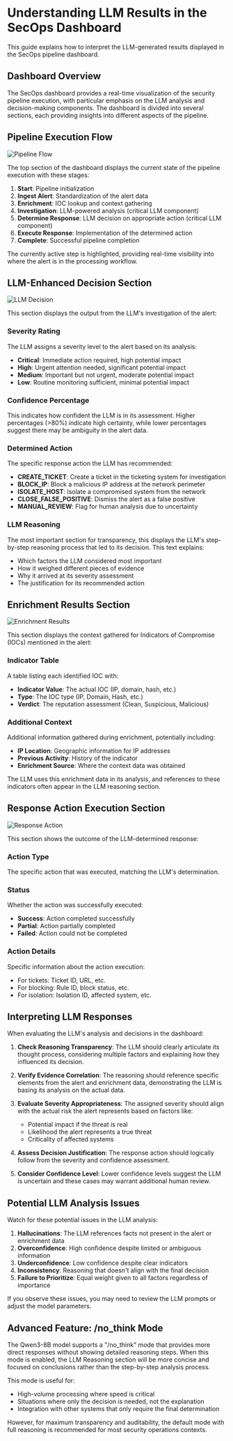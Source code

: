 # Understanding LLM Results in the SecOps Dashboard

This guide explains how to interpret the LLM-generated results displayed in the SecOps pipeline dashboard.

## Dashboard Overview

The SecOps dashboard provides a real-time visualization of the security pipeline execution, with particular emphasis on the LLM analysis and decision-making components. The dashboard is divided into several sections, each providing insights into different aspects of the pipeline.

## Pipeline Execution Flow

![Pipeline Flow](./demo_materials/images/pipeline_flow.png)

The top section of the dashboard displays the current state of the pipeline execution with these stages:

1. **Start**: Pipeline initialization
2. **Ingest Alert**: Standardization of the alert data
3. **Enrichment**: IOC lookup and context gathering
4. **Investigation**: LLM-powered analysis (critical LLM component)
5. **Determine Response**: LLM decision on appropriate action (critical LLM component)
6. **Execute Response**: Implementation of the determined action
7. **Complete**: Successful pipeline completion

The currently active step is highlighted, providing real-time visibility into where the alert is in the processing workflow.

## LLM-Enhanced Decision Section

![LLM Decision](./demo_materials/images/llm_decision.png)

This section displays the output from the LLM's investigation of the alert:

### Severity Rating

The LLM assigns a severity level to the alert based on its analysis:
- **Critical**: Immediate action required, high potential impact
- **High**: Urgent attention needed, significant potential impact
- **Medium**: Important but not urgent, moderate potential impact
- **Low**: Routine monitoring sufficient, minimal potential impact

### Confidence Percentage

This indicates how confident the LLM is in its assessment. Higher percentages (>80%) indicate high certainty, while lower percentages suggest there may be ambiguity in the alert data.

### Determined Action

The specific response action the LLM has recommended:
- **CREATE_TICKET**: Create a ticket in the ticketing system for investigation
- **BLOCK_IP**: Block a malicious IP address at the network perimeter
- **ISOLATE_HOST**: Isolate a compromised system from the network
- **CLOSE_FALSE_POSITIVE**: Dismiss the alert as a false positive
- **MANUAL_REVIEW**: Flag for human analysis due to uncertainty

### LLM Reasoning

The most important section for transparency, this displays the LLM's step-by-step reasoning process that led to its decision. This text explains:
- Which factors the LLM considered most important
- How it weighed different pieces of evidence
- Why it arrived at its severity assessment
- The justification for its recommended action

## Enrichment Results Section

![Enrichment Results](./demo_materials/images/enrichment.png)

This section displays the context gathered for Indicators of Compromise (IOCs) mentioned in the alert:

### Indicator Table

A table listing each identified IOC with:
- **Indicator Value**: The actual IOC (IP, domain, hash, etc.)
- **Type**: The IOC type (IP, Domain, Hash, etc.)
- **Verdict**: The reputation assessment (Clean, Suspicious, Malicious)

### Additional Context

Additional information gathered during enrichment, potentially including:
- **IP Location**: Geographic information for IP addresses
- **Previous Activity**: History of the indicator
- **Enrichment Source**: Where the context data was obtained

The LLM uses this enrichment data in its analysis, and references to these indicators often appear in the LLM reasoning section.

## Response Action Execution Section

![Response Action](./demo_materials/images/response_action.png)

This section shows the outcome of the LLM-determined response:

### Action Type

The specific action that was executed, matching the LLM's determination.

### Status

Whether the action was successfully executed:
- **Success**: Action completed successfully
- **Partial**: Action partially completed
- **Failed**: Action could not be completed

### Action Details

Specific information about the action execution:
- For tickets: Ticket ID, URL, etc.
- For blocking: Rule ID, block status, etc.
- For isolation: Isolation ID, affected system, etc.

## Interpreting LLM Responses

When evaluating the LLM's analysis and decisions in the dashboard:

1. **Check Reasoning Transparency**: The LLM should clearly articulate its thought process, considering multiple factors and explaining how they influenced its decision.

2. **Verify Evidence Correlation**: The reasoning should reference specific elements from the alert and enrichment data, demonstrating the LLM is basing its analysis on the actual data.

3. **Evaluate Severity Appropriateness**: The assigned severity should align with the actual risk the alert represents based on factors like:
   - Potential impact if the threat is real
   - Likelihood the alert represents a true threat
   - Criticality of affected systems

4. **Assess Decision Justification**: The response action should logically follow from the severity and confidence assessment.

5. **Consider Confidence Level**: Lower confidence levels suggest the LLM is uncertain and these cases may warrant additional human review.

## Potential LLM Analysis Issues

Watch for these potential issues in the LLM analysis:

1. **Hallucinations**: The LLM references facts not present in the alert or enrichment data
2. **Overconfidence**: High confidence despite limited or ambiguous information
3. **Underconfidence**: Low confidence despite clear indicators
4. **Inconsistency**: Reasoning that doesn't align with the final decision
5. **Failure to Prioritize**: Equal weight given to all factors regardless of importance

If you observe these issues, you may need to review the LLM prompts or adjust the model parameters.

## Advanced Feature: /no_think Mode

The Qwen3-8B model supports a "/no_think" mode that provides more direct responses without showing detailed reasoning steps. When this mode is enabled, the LLM Reasoning section will be more concise and focused on conclusions rather than the step-by-step analysis process.

This mode is useful for:
- High-volume processing where speed is critical
- Situations where only the decision is needed, not the explanation
- Integration with other systems that only require the final determination

However, for maximum transparency and auditability, the default mode with full reasoning is recommended for most security operations contexts.